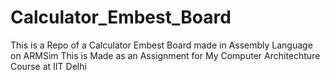 # Calculator_Embest_Board
This is a Repo of a Calculator Embest Board made in Assembly Language on ARMSim
This is Made as an Assignment for My Computer Architechture Course at IIT Delhi
